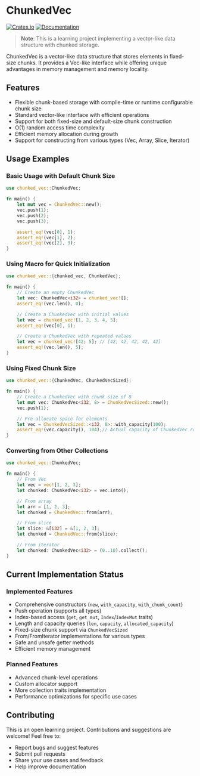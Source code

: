 # ChunkedVec

[![Crates.io](https://img.shields.io/crates/v/chunked_vec.svg)](https://crates.io/crates/chunked_vec)
[![Documentation](https://docs.rs/chunked_vec/badge.svg)](https://docs.rs/chunked_vec)

> **Note**: This is a learning project implementing a vector-like data structure with chunked storage.

ChunkedVec is a vector-like data structure that stores elements in fixed-size chunks. It provides a Vec-like interface while offering unique advantages in memory management and memory locality.

## Features

- Flexible chunk-based storage with compile-time or runtime configurable chunk size
- Standard vector-like interface with efficient operations
- Support for both fixed-size and default-size chunk construction
- O(1) random access time complexity
- Efficient memory allocation during growth
- Support for constructing from various types (Vec, Array, Slice, Iterator)

## Usage Examples

### Basic Usage with Default Chunk Size

```rust
use chunked_vec::ChunkedVec;

fn main() {
    let mut vec = ChunkedVec::new();
    vec.push(1);
    vec.push(2);
    vec.push(3);

    assert_eq!(vec[0], 1);
    assert_eq!(vec[1], 2);
    assert_eq!(vec[2], 3);
}
```

### Using Macro for Quick Initialization
```rust
use chunked_vec::{chunked_vec, ChunkedVec};

fn main() {
    // Create an empty ChunkedVec
    let vec: ChunkedVec<i32> = chunked_vec![];
    assert_eq!(vec.len(), 0);

    // Create a ChunkedVec with initial values
    let vec = chunked_vec![1, 2, 3, 4, 5];
    assert_eq!(vec[0], 1);

    // Create a ChunkedVec with repeated values
    let vec = chunked_vec![42; 5]; // [42, 42, 42, 42, 42]
    assert_eq!(vec.len(), 5);
}
```

### Using Fixed Chunk Size

```rust
use chunked_vec::{ChunkedVec, ChunkedVecSized};

fn main() {
    // Create a ChunkedVec with chunk size of 8
    let mut vec: ChunkedVec<i32, 8> = ChunkedVecSized::new();
    vec.push(1);

    // Pre-allocate space for elements
    let vec = ChunkedVecSized::<i32, 8>::with_capacity(100);
    assert_eq!(vec.capacity(), 104);// Actual capacity of ChunkedVec rounds up to chunk size
}
```

### Converting from Other Collections

```rust
use chunked_vec::ChunkedVec;

fn main() {
    // From Vec
    let vec = vec![1, 2, 3];
    let chunked: ChunkedVec<i32> = vec.into();

    // From array
    let arr = [1, 2, 3];
    let chunked = ChunkedVec::from(arr);

    // From slice
    let slice: &[i32] = &[1, 2, 3];
    let chunked = ChunkedVec::from(slice);

    // From iterator
    let chunked: ChunkedVec<i32> = (0..10).collect();
}
```

## Current Implementation Status

### Implemented Features

- Comprehensive constructors (`new`, `with_capacity`, `with_chunk_count`)
- Push operation (supports all types)
- Index-based access (`get`, `get_mut`, `Index`/`IndexMut` traits)
- Length and capacity queries (`len`, `capacity`, `allocated_capacity`)
- Fixed-size chunk support via `ChunkedVecSized`
- From/FromIterator implementations for various types
- Safe and unsafe getter methods
- Efficient memory management

### Planned Features

- Advanced chunk-level operations
- Custom allocator support
- More collection traits implementation
- Performance optimizations for specific use cases

## Contributing

This is an open learning project. Contributions and suggestions are welcome! Feel free to:

- Report bugs and suggest features
- Submit pull requests
- Share your use cases and feedback
- Help improve documentation
